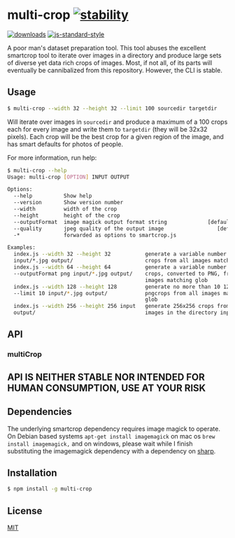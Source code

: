 # multi-crop [![stability][0]][1]
[![downloads][8]][9] [![js-standard-style][10]][11]

A poor man's dataset preparation tool. This tool abuses the excellent smartcrop tool to iterate over images in a directory and produce large sets of diverse yet data rich crops of images. Most, if not all, of its parts will eventually be cannibalized from this repository. However, the CLI is stable. 

## Usage
```bash
$ multi-crop --width 32 --height 32 --limit 100 sourcedir targetdir
```
Will iterate over images in `sourcedir` and produce a maximum of a 100 crops each for every image and write them to `targetdir` (they will be 32x32 pixels). Each crop will be the best crop for a given region of the image, and has smart defaults for photos of people. 

For more information, run help:
```bash
$ multi-crop --help
Usage: multi-crop [OPTION] INPUT OUTPUT

Options:
  --help          Show help                                            [boolean]
  --version       Show version number                                  [boolean]
  --width         width of the crop
  --height        height of the crop
  --outputFormat  image magick output format string             [default: "jpg"]
  --quality       jpeg quality of the output image                 [default: 90]
  -*              forwarded as options to smartcrop.js

Examples:
  index.js --width 32 --height 32           generate a variable number of 32x32
  input/*.jpg output/                       crops from all images matching glob
  index.js --width 64 --height 64           generate a variable number of 64x64
  --outputFormat png input/*.jpg output/    crops, converted to PNG, from all
                                            images matching glob
  index.js --width 128 --height 128         generate no more than 10 128x128
  --limit 10 input/*.jpg output/            pngcrops from all images matching
                                            glob
  index.js --width 256 --height 256 input   generate 256x256 crops from all
  output/                                   images in the directory input
```

## API
### multiCrop

## API IS NEITHER STABLE NOR INTENDED FOR HUMAN CONSUMPTION, USE AT YOUR RISK

## Dependencies

The underlying smartcrop dependency requires image magick to operate. On Debian based systems `apt-get install imagemagick` on mac os `brew install imagemagick,` and on windows, please wait while I finish substituting the imagemagick dependency with a dependency on [sharp](https://github.com/lovell/sharp).

## Installation

```sh
$ npm install -g multi-crop
```

## License
[MIT](https://tldrlegal.com/license/mit-license)

[0]: https://img.shields.io/badge/stability-experimental-orange.svg?style=flat-square
[1]: https://nodejs.org/api/documentation.html#documentation_stability_index
[2]: https://img.shields.io/npm/v/multi-crop.svg?style=flat-square
[3]: https://npmjs.org/package/multi-crop
[4]: https://img.shields.io/travis/jdvorak/multi-crop/master.svg?style=flat-square
[5]: https://travis-ci.org/jdvorak/multi-crop
[6]: https://img.shields.io/codecov/c/github/jdvorak/multi-crop/master.svg?style=flat-square
[7]: https://codecov.io/github/jdvorak/multi-crop
[8]: http://img.shields.io/npm/dm/multi-crop.svg?style=flat-square
[9]: https://npmjs.org/package/multi-crop
[10]: https://img.shields.io/badge/code%20style-standard-brightgreen.svg?style=flat-square
[11]: https://github.com/feross/standard
